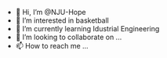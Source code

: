 - 👋 Hi, I’m @NJU-Hope
- 👀 I’m interested in basketball
- 🌱 I’m currently learning Idustrial Engineering
- 💞️ I’m looking to collaborate on ...
- 📫 How to reach me ...

<!---
NJU-Hope/NJU-Hope is a ✨ special ✨ repository because its `README.md` (this file) appears on your GitHub profile.
You can click the Preview link to take a look at your changes.
--->
